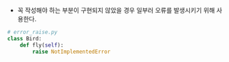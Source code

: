 ---
---

+ 꼭 작성해야 하는 부분이 구현되지 않았을 경우 일부러 오류를 발생시키기 위해 사용한다.

```python
# error_raise.py
class Bird:
    def fly(self):
        raise NotImplementedError

```